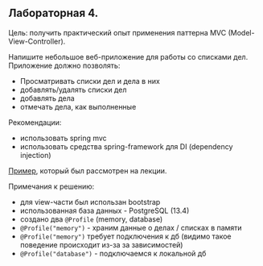 ## Лабораторная 4.

Цель: получить практический опыт применения паттерна MVC (Model-View-Controller).

Напишите небольшое веб-приложение для работы со списками дел. Приложение должно позволять:

* Просматривать списки дел и дела в них
* добавлять/удалять списки дел
* добавлять дела
* отмечать дела, как выполненные

Рекомендации:

* использовать spring mvc
* использовать средства spring-framework для DI (dependency injection)

[Пример](https://github.com/akirakozov/software-design/tree/master/java/mvc), который был рассмотрен на лекции.

Примечания к решению:
* для view-части был использан bootstrap
* использованная база данных - PostgreSQL (13.4)
* создано два `@Profile` (memory, database)
* `@Profile("memory")` - храним данные о делах / списках в памяти
* `@Profile("memory")` требует подключения к дб (видимо такое поведение происходит из-за за зависимостей)
* `@Profile("database")` - подключаемся к локальной дб
